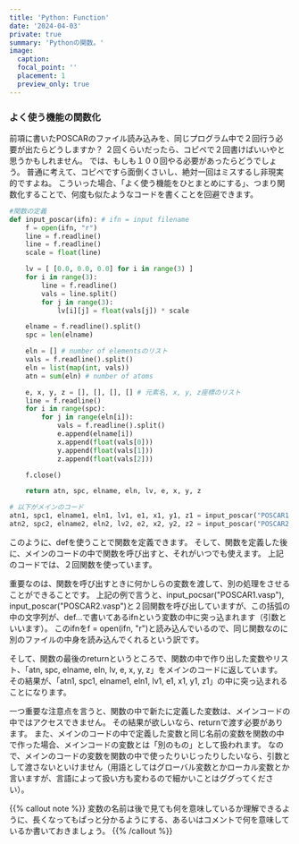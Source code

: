 ```yaml
---
title: 'Python: Function'
date: '2024-04-03'
private: true
summary: 'Pythonの関数。'
image:
  caption: 
  focal_point: ''
  placement: 1
  preview_only: true
---
```


### よく使う機能の関数化

前項に書いたPOSCARのファイル読み込みを、同じプログラム中で２回行う必要が出たらどうしますか？
２回くらいだったら、コピペで２回書けばいいやと思うかもしれません。
では、もしも１００回やる必要があったらどうでしょう。
普通に考えて、コピペですら面倒くさいし、絶対一回はミスするし非現実的ですよね。
こういった場合、「よく使う機能をひとまとめにする」、つまり関数化することで、何度も似たようなコードを書くことを回避できます。

```python
#関数の定義
def input_poscar(ifn): # ifn = input filename
    f = open(ifn, "r")
    line = f.readline()
    line = f.readline()
    scale = float(line)

    lv = [ [0.0, 0.0, 0.0] for i in range(3) ]
    for i in range(3):
        line = f.readline()
        vals = line.split()
        for j in range(3):
            lv[i][j] = float(vals[j]) * scale

    elname = f.readline().split()
    spc = len(elname)

    eln = [] # number of elementsのリスト
    vals = f.readline().split()
    eln = list(map(int, vals))
    atn = sum(eln) # number of atoms

    e, x, y, z = [], [], [], [] # 元素名, x, y, z座標のリスト
    line = f.readline()
    for i in range(spc):
        for j in range(eln[i]):
            vals = f.readline().split()
            e.append(elname[i])
            x.append(float(vals[0]))
            y.append(float(vals[1]))
            z.append(float(vals[2]))

    f.close()

    return atn, spc, elname, eln, lv, e, x, y, z

# 以下がメインのコード
atn1, spc1, elname1, eln1, lv1, e1, x1, y1, z1 = input_poscar("POSCAR1.vasp")
atn2, spc2, elname2, eln2, lv2, e2, x2, y2, z2 = input_poscar("POSCAR2.vasp")
```

このように、defを使うことで関数を定義できます。
そして、関数を定義した後に、メインのコードの中で関数を呼び出すと、それがいつでも使えます。
上記のコードでは、２回関数を使っています。

重要なのは、関数を呼び出すときに何かしらの変数を渡して、別の処理をさせることができることです。
上記の例で言うと、input_pocsar("POSCAR1.vasp"), input_poscar("POSCAR2.vasp")と２回関数を呼び出していますが、この括弧の中の文字列が、def...で書いてあるifnという変数の中に突っ込まれます（引数といいます）。
このifnをf = open(ifn, "r")と読み込んでいるので、同じ関数なのに別のファイルの中身を読み込んでくれるという訳です。

そして、関数の最後のreturnというところで、関数の中で作り出した変数やリスト、「atn, spc, elname, eln, lv, e, x, y, z」をメインのコードに返しています。
その結果が、「atn1, spc1, elname1, eln1, lv1, e1, x1, y1, z1」の中に突っ込まれることになります。

一つ重要な注意点を言うと、関数の中で新たに定義した変数は、メインコードの中ではアクセスできません。
その結果が欲しいなら、returnで渡す必要があります。
また、メインのコードの中で定義した変数と同じ名前の変数を関数の中で作った場合、メインコードの変数とは「別のもの」として扱われます。
なので、メインのコードの変数を関数の中で使ったりいじったりしたいなら、引数として渡さないといけません（用語としてはグローバル変数とかローカル変数とか言いますが、言語によって扱い方も変わるので細かいことはググってください）。


{{% callout note %}}
変数の名前は後で見ても何を意味しているか理解できるように、長くなってもぱっと分かるようにする、あるいはコメントで何を意味しているか書いておきましょう。
{{% /callout %}}
